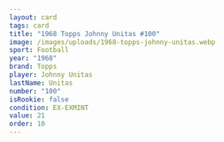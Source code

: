 ```yaml
---
layout: card
tags: card
title: "1968 Topps Johnny Unitas #100"
image: /images/uploads/1968-topps-johnny-unitas.webp
sport: Football
year: "1968"
brand: Topps
player: Johnny Unitas
lastName: Unitas
number: "100"
isRookie: false
condition: EX-EXMINT
value: 21
order: 10
---
```

